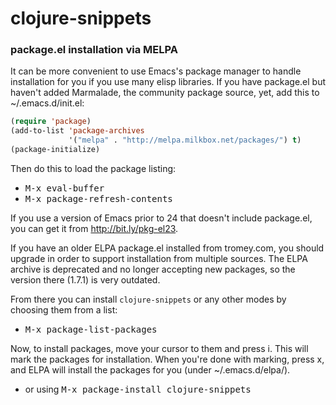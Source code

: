# clojure-snippets

### package.el installation via MELPA

It can be more convenient to use Emacs's package manager to handle
installation for you if you use many elisp libraries. If you have
package.el but haven't added Marmalade, the community package source,
yet, add this to ~/.emacs.d/init.el:

```lisp
(require 'package)
(add-to-list 'package-archives
             '("melpa" . "http://melpa.milkbox.net/packages/") t)
(package-initialize)
```

Then do this to load the package listing:

* <kbd>M-x eval-buffer</kbd>
* <kbd>M-x package-refresh-contents</kbd>

If you use a version of Emacs prior to 24 that doesn't include
package.el, you can get it from http://bit.ly/pkg-el23.

If you have an older ELPA package.el installed from tromey.com, you
should upgrade in order to support installation from multiple sources.
The ELPA archive is deprecated and no longer accepting new packages,
so the version there (1.7.1) is very outdated.

From there you can install `clojure-snippets` or any other modes by choosing
them from a list:

* <kbd>M-x package-list-packages</kbd>

Now, to install packages, move your cursor to them and press i. This
will mark the packages for installation. When you're done with
marking, press x, and ELPA will install the packages for you (under
~/.emacs.d/elpa/).

* or using <kbd>M-x package-install clojure-snippets
